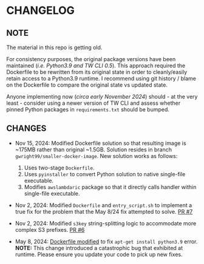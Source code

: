# CHANGELOG

## NOTE
The material in this repo is getting old. 

For consistency purposes, the original package versions have been maintained (_i.e. Python3.9 and TW CLI 0.5_). This approach required the  Dockerfile to be rewritten from its original state in order to cleanly/easily retain access to a Python3.9 runtime. I recommend using git history / blame on the Dockerfile to compare the original state vs updated state.

Anyone implementing now (_circa early November 2024_) should - at the very least - consider using a newer version of TW CLI and assess whether pinned Python packages in `requirements.txt` should be bumped.


## CHANGES
- Nov 15, 2024: Modified Dockerfile solution so that resulting image is ~175MB rather than original ~1.5GB. Solution resides in branch `gwright99/smaller-docker-image`. New solution works as follows:

    1. Uses two-stage `Dockerfile`.
    2. Uses `pyinstaller` to convert Python solution to native single-file executable.
    3. Modifies `awslambdaric` package so that it directly calls handler within single-file executable.

- Nov 2, 2024: Modified `Dockerfile` and `entry_script.sh` to implement a true fix for the problem that the May 8/24 fix attempted to solve. [PR #7](https://github.com/seqeralabs/datasets-automation-blog/pull/7)

- Nov 2, 2024: Modified `s3key` string-splitting logic to accommodate more complex S3 prefixes. [PR #6](https://github.com/seqeralabs/datasets-automation-blog/pull/6)

- May 8, 2024: [Dockerfile modified](https://github.com/seqeralabs/datasets-automation-blog/pull/2) to fix `apt-get install python3.9` error. **NOTE:** This change introduced a catastrophic bug that exhibited at runtime. Please ensure you update your code to pick up new fixes.
